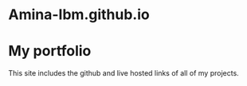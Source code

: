 # Amina-Ibm.github.io

# My portfolio

This site includes the github and live hosted links of all of my projects. 
